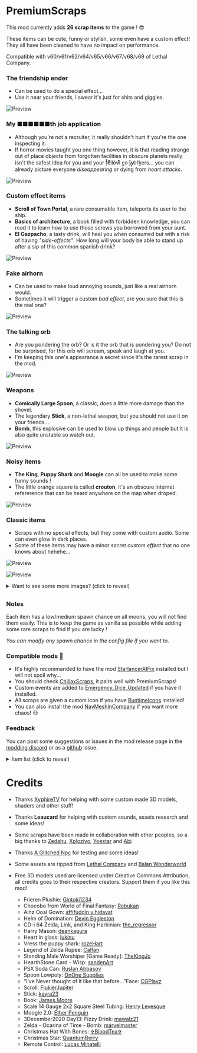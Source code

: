 # PremiumScraps

This mod currently adds **26 scrap items** to the game ! 😎

These items can be cute, funny or stylish, some even have a custom effect!
They all have been cleaned to have no impact on performance.

Compatible with v60/v61/v62/v64/v65/v66/v67/v68/v69 of Lethal Company.

### The friendship ender
- Can be used to do a special effect...
- Use it near your friends, I swear it's just for shits and giggles.

![Preview](https://raw.githubusercontent.com/ZigzagAwaka/PremiumScraps/main/Images/premiumscraps-troll.PNG)

### My ■■■■■■th job application
- Although you're not a recruiter, it really shouldn't hurt if you're the one inspecting it.
- If horror movies taught you one thing however, it is that reading strange out of place objects from forgotten facilities in obscure planets really isn't the safest idea for you and your f̣̓̊eͦ́ͦllo̵̶̍w͛ͮ͒ c͍o-̖̋w̸̱͎or̬͗kers... you can already picture everyone *diseappearing* or dying from *heart attacks*.

![Preview](https://raw.githubusercontent.com/ZigzagAwaka/PremiumScraps/main/Images/premiumscraps-darkjob.png)

### Custom effect items
- **Scroll of Town Portal**, a rare consumable item, teleports its user to the ship.
- **Basics of architecture**, a book filled with forbidden knowledge, you can read it to learn how to use those screws you borrowed from your aunt.
- **El Gazpacho**, a tasty drink, will heal you when consumed but with a risk of having *"side-effects"*. How long will your body be able to stand up after a sip of this common spanish drink?

![Preview](https://raw.githubusercontent.com/ZigzagAwaka/PremiumScraps/main/Images/premiumscraps-effects.PNG)

### Fake airhorn
- Can be used to make loud annoying sounds, just like a real airhorn would.
- Sometimes it will trigger a custom *bad effect*, are you sure that this is the real one?

![Preview](https://raw.githubusercontent.com/ZigzagAwaka/PremiumScraps/main/Images/premiumscraps-airhorn.PNG)

### The talking orb
- Are you pondering the orb? Or is it the orb that is pondering you? Do not be surprised, for this orb will scream, speak and laugh at you.
- I'm keeping this one's appearance a secret since it's the rarest scrap in the mod. 

![Preview](https://raw.githubusercontent.com/ZigzagAwaka/PremiumScraps/main/Images/premiumscraps-orb.PNG)

### Weapons
- **Comically Large Spoon**, a classic, does a little more damage than the shovel.
- The legendary **Stick**, a non-lethal weapon, but you should not use it on your friends...
- **Bomb**, this explosive can be used to blow up things and people but it is also quite unstable so watch out.

![Preview](https://raw.githubusercontent.com/ZigzagAwaka/PremiumScraps/main/Images/premiumscraps-weapons.PNG)

### Noisy items
- **The King**, **Puppy Shark** and **Moogle** can all be used to make some funny sounds !
- The little orange square is called **crouton**, it's an obscure internet refererence that can be heard anywhere on the map when droped.

![Preview](https://raw.githubusercontent.com/ZigzagAwaka/PremiumScraps/main/Images/premiumscraps-audio.PNG)

### Classic items
- Scraps with no special effects, but they come with custom audio. Some can even glow in dark places.
- Some of these items may have a minor *secret custom effect* that no one knows about hehehe...

![Preview](https://raw.githubusercontent.com/ZigzagAwaka/PremiumScraps/main/Images/premiumscraps-preview1.PNG)

![Preview](https://raw.githubusercontent.com/ZigzagAwaka/PremiumScraps/main/Images/premiumscraps-preview2.PNG)

<details><summary>Want to see some more images? (click to reveal)</summary>

![Preview](https://raw.githubusercontent.com/ZigzagAwaka/PremiumScraps/main/Images/premiumscraps-preview3.PNG)

![Preview](https://raw.githubusercontent.com/ZigzagAwaka/PremiumScraps/main/Images/premiumscraps-variant.PNG)

</details>

##

### Notes
Each item has a low/medium spawn chance on all moons, you will not find them easily. This is to keep the game as vanilla as possible while adding some rare scraps to find if you are lucky !

*You can modify any spawn chance in the config file if you want to.*

### Compatible mods 🤫

- It's highly recommanded to have the mod [StarlancerAIFix](https://thunderstore.io/c/lethal-company/p/AudioKnight/StarlancerAIFix/) installed but I will not spoil why...
- You should check [ChillaxScraps](https://thunderstore.io/c/lethal-company/p/Zigzag/ChillaxScraps/), it pairs well with PremiumScraps!
- Custom events are added to [Emergency_Dice_Updated](https://thunderstore.io/c/lethal-company/p/slayer6409/Emergency_Dice_Updated/) if you have it installed.
- All scraps are given a custom icon if you have [RuntimeIcons](https://thunderstore.io/c/lethal-company/p/LethalCompanyModding/RuntimeIcons/) installed!
- You can also install the mod [NavMeshInCompany](https://thunderstore.io/c/lethal-company/p/Kittenji/NavMeshInCompany/) if you want more chaos! 😏

### Feedback
You can post some suggestions or issues in the mod release page in the [modding discord](https://discord.com/invite/lcmod) or as a [github](https://github.com/ZigzagAwaka/PremiumScraps) issue.

<details><summary>Item list (click to reveal)</summary>

- Frieren
- Chocobo
- Ainz Ooal Gown
- Helm of Domination
- The King
- Harry Mason
- Mystic Cristal
- Puppy Shark
- Rupee
- Ea-Nasir Statue
- HearthStone Card
- SODA
- Comically Large Spoon
- crouton
- Fake Airhorn
- Balan Statue
- The friendship ender
- Scroll of Town Portal
- Stick
- Basics of architecture
- Galvanized square steel
- My ■■■■■■th job application
- Moogle
- El Gazpacho
- The talking orb
- Bomb

</details>

##

# Credits

- Thanks [XyphireTV](https://www.twitch.tv/xyphiretv) for helping with some custom made 3D models, shaders and other stuff!

- Thanks **Leaucard** for helping with custom sounds, assets research and some ideas!

- Some scraps have been made in collaboration with other peoples, so a big thanks to [Zedahu](https://www.twitch.tv/zedahu), [Xplozivo](https://www.twitch.tv/xplozivo), [Yoestar](https://www.instagram.com/yo_estar/) and [Abi](https://www.instagram.com/abidesh_/)

- Thanks [A Glitched Npc](https://www.twitch.tv/a_glitched_npc) for testing and some ideas!

- Some assets are ripped from [Lethal Company](https://store.steampowered.com/app/1966720/Lethal_Company/) and [Balan Wonderworld](https://store.steampowered.com/app/1341050/BALAN_WONDERWORLD/)

- Free 3D models used are licensed under Creative Commons Attribution, all credits goes to their respective creators. Support them if you like this mod!

    - Frieren Plushie: [Gintoki1234](https://sketchfab.com/3d-models/frieren-plushie-209c79c641164b38a81e145b6af3f890)
    - Chocobo from World of Final Fantasy: [Robukan](https://sketchfab.com/3d-models/chocobo-from-world-of-final-fantasy-329f0b6d71f245e89ff6cf8371180025)
    - Ainz Ooal Gown: [affifuddin.y.hidayat](https://sketchfab.com/3d-models/ainz-ooal-gown-e62df306954144fbb613c6fc3b04e682)
    - Helm of Domination: [Devin Eggleston](https://sketchfab.com/3d-models/helm-of-domination-08c0069b2f5840cba920edc6c2b17a83)
    - CD-i 64 Zelda, Link, and King Harkinian: [the_regressor](https://sketchfab.com/3d-models/cd-i-64-zelda-link-and-king-harkinian-e83b97e8963249b3b367e6d385ac7495)
    - Harry Mason: [deankagura](https://sketchfab.com/3d-models/harry-mason-8e7c5249891e4520b9bc04cb2f8fb255)
    - Heart in glass: [lukinu](https://sketchfab.com/3d-models/heart-in-glass-1dacc91d294141658633cce0a79ecd97)
    - Vress the puppy shark: [rozeHart](https://sketchfab.com/3d-models/vress-the-puppy-shark-0bf0ac5dd20f46cbb91534491438bb2f)
    - Legend of Zelda Rupee: [Calfan](https://sketchfab.com/3d-models/legend-of-zelda-rupee-aa19b25bc1af41139a671403bc4110e3)
    - Standing Male Worshiper [Game Ready]: [TheKingJo](https://sketchfab.com/3d-models/standing-male-worshiper-game-ready-572f7a4aa653464eb96d14c5b953d600)
    - HearthStone Card - Wisp: [sandenArt](https://sketchfab.com/3d-models/hearthstone-card-wisp-5c354d20122d4bdd946ca4b4f3c23ca9)
    - PSX Soda Can: [Ruslan Abbasov](https://sketchfab.com/3d-models/psx-soda-can-2823eac5e9d14414a9577715274fd89f)
    - Spoon Lowpoly: [OnOne Supplies](https://sketchfab.com/3d-models/spoon-lowpoly-9b3e16a7a2c04ca5907a09e4e4daaac7)
    - “I’ve Never thought of it like that before…”Face: [CGPlayz](https://sketchfab.com/3d-models/ive-never-thought-of-it-like-that-beforeface-98547873477c45168dce192a48b1e9a7)
    - Scroll: [FlukierJupiter](https://sketchfab.com/3d-models/scroll-7450e494eb654e9b937bb52724220e77)
    - Stick: [kayra23](https://sketchfab.com/3d-models/stick-d93365fe0cf54bac95b60027df67f179)
    - Book: [James.Moore](https://sketchfab.com/3d-models/book-28e028e981604aacb25766852aa279ed)
    - Scale 14 Gauge 2x2 Square Steel Tubing: [Henry Levesque](https://www.printables.com/en/model/961166-scale-14-gauge-2x2-square-steel-tubing)
    - Moogle 2.0: [Ether Penguin](https://www.turbosquid.com/fr/3d-models/3d-moogle-1360579)
    - 3December2020 Day13: Fizzy Drink: [mawalz21](https://sketchfab.com/3d-models/3december2020-day13-fizzy-drink-3110b5f1a2eb4cfa8b3c0ea2ecd4c8c3)
    - Zelda - Ocarina of Time - Bomb: [marvelmaster](https://sketchfab.com/3d-models/zelda-ocarina-of-time-bomb-161818c6f5624511bcfc2f82f7c35b53)
    - Christmas Hat With Bones: [✞BloodTea✞](https://sketchfab.com/3d-models/christmas-hat-with-bones-eb9c5ddd1c324d3889188a07fd75c1c9)
    - Christmas Star: [QuantumBerry](https://sketchfab.com/3d-models/christmas-star-e53d8ba6935d4eb683b732062cd919f4)
    - Remote Control: [Lucas Minatelli](https://sketchfab.com/3d-models/remote-control-b4e221d6bbe7440e90d69fd37e91c48a)
